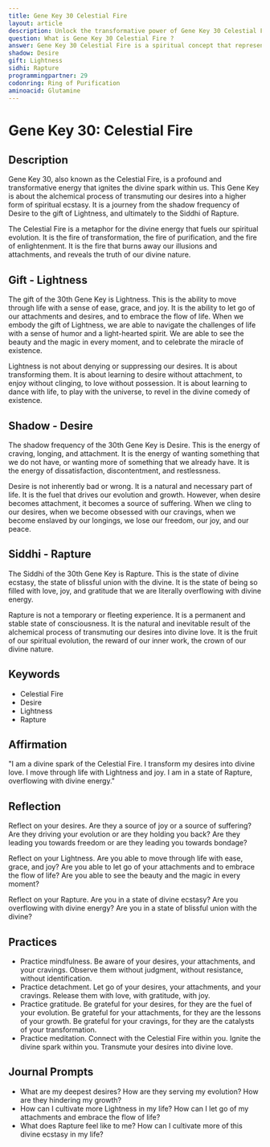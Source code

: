 ```yaml
---
title: Gene Key 30 Celestial Fire
layout: article
description: Unlock the transformative power of Gene Key 30 Celestial Fire. Discover how to transmute desires into spiritual ecstasy, embrace lightness, and ignite your divine spark for a blissful existence.
question: What is Gene Key 30 Celestial Fire ?
answer: Gene Key 30 Celestial Fire is a spiritual concept that represents transformation and enlightenment. It's about igniting your inner divine spark, leading to personal growth and a deeper understanding of life's mysteries.
shadow: Desire
gift: Lightness
sidhi: Rapture
programmingpartner: 29
codonring: Ring of Purification
aminoacid: Glutamine
---
```

# Gene Key 30: Celestial Fire

## Description

Gene Key 30, also known as the Celestial Fire, is a profound and transformative energy that ignites the divine spark within us. This Gene Key is about the alchemical process of transmuting our desires into a higher form of spiritual ecstasy. It is a journey from the shadow frequency of Desire to the gift of Lightness, and ultimately to the Siddhi of Rapture. 

The Celestial Fire is a metaphor for the divine energy that fuels our spiritual evolution. It is the fire of transformation, the fire of purification, and the fire of enlightenment. It is the fire that burns away our illusions and attachments, and reveals the truth of our divine nature.

## Gift - Lightness

The gift of the 30th Gene Key is Lightness. This is the ability to move through life with a sense of ease, grace, and joy. It is the ability to let go of our attachments and desires, and to embrace the flow of life. When we embody the gift of Lightness, we are able to navigate the challenges of life with a sense of humor and a light-hearted spirit. We are able to see the beauty and the magic in every moment, and to celebrate the miracle of existence.

Lightness is not about denying or suppressing our desires. It is about transforming them. It is about learning to desire without attachment, to enjoy without clinging, to love without possession. It is about learning to dance with life, to play with the universe, to revel in the divine comedy of existence.

## Shadow - Desire

The shadow frequency of the 30th Gene Key is Desire. This is the energy of craving, longing, and attachment. It is the energy of wanting something that we do not have, or wanting more of something that we already have. It is the energy of dissatisfaction, discontentment, and restlessness.

Desire is not inherently bad or wrong. It is a natural and necessary part of life. It is the fuel that drives our evolution and growth. However, when desire becomes attachment, it becomes a source of suffering. When we cling to our desires, when we become obsessed with our cravings, when we become enslaved by our longings, we lose our freedom, our joy, and our peace.

## Siddhi - Rapture

The Siddhi of the 30th Gene Key is Rapture. This is the state of divine ecstasy, the state of blissful union with the divine. It is the state of being so filled with love, joy, and gratitude that we are literally overflowing with divine energy.

Rapture is not a temporary or fleeting experience. It is a permanent and stable state of consciousness. It is the natural and inevitable result of the alchemical process of transmuting our desires into divine love. It is the fruit of our spiritual evolution, the reward of our inner work, the crown of our divine nature.

## Keywords

- Celestial Fire
- Desire
- Lightness
- Rapture

## Affirmation

"I am a divine spark of the Celestial Fire. I transform my desires into divine love. I move through life with Lightness and joy. I am in a state of Rapture, overflowing with divine energy."

## Reflection

Reflect on your desires. Are they a source of joy or a source of suffering? Are they driving your evolution or are they holding you back? Are they leading you towards freedom or are they leading you towards bondage?

Reflect on your Lightness. Are you able to move through life with ease, grace, and joy? Are you able to let go of your attachments and to embrace the flow of life? Are you able to see the beauty and the magic in every moment?

Reflect on your Rapture. Are you in a state of divine ecstasy? Are you overflowing with divine energy? Are you in a state of blissful union with the divine?

## Practices

- Practice mindfulness. Be aware of your desires, your attachments, and your cravings. Observe them without judgment, without resistance, without identification.
- Practice detachment. Let go of your desires, your attachments, and your cravings. Release them with love, with gratitude, with joy.
- Practice gratitude. Be grateful for your desires, for they are the fuel of your evolution. Be grateful for your attachments, for they are the lessons of your growth. Be grateful for your cravings, for they are the catalysts of your transformation.
- Practice meditation. Connect with the Celestial Fire within you. Ignite the divine spark within you. Transmute your desires into divine love.

## Journal Prompts

- What are my deepest desires? How are they serving my evolution? How are they hindering my growth?
- How can I cultivate more Lightness in my life? How can I let go of my attachments and embrace the flow of life?
- What does Rapture feel like to me? How can I cultivate more of this divine ecstasy in my life?